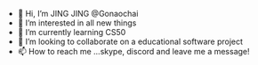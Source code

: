 - 👋 Hi, I’m JING JING @Gonaochai
- 👀 I’m interested in all new things
- 🌱 I’m currently learning CS50 
- 💞️ I’m looking to collaborate on a educational software project
- 📫 How to reach me ...skype, discord and leave me a message!


